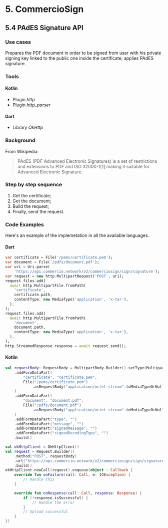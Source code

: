 # 5. CommercioSign

## 5.4 PAdES Signature API

### Use cases
Prepares the PDF document in order to be signed from user with his private signing key linked to the public one inside the certificate; applies PAdES signature.

### Tools

#### Kotlin
- Plugin *http*
- Plugin *http_parser*
  
#### Dart
- Library *OkHttp*

###  Background
From Wikipedia:
>PAdES (PDF Advanced Electronic Signatures) is a set of restrictions and extensions to PDF and ISO 32000-1[1] making it suitable for Advanced Electronic Signature.

### Step by step sequence
1. Get the certificate;
2. Get the document;
3. Build the request;
4. Finally, send the request.

### Code Examples
Here's an example of the implemetation in all the available languages.

#### Dart
```dart
var certificate = File('/pems/certificate.pem');
var document = File('/pdfs/document.pdf');
var uri = Uri.parse(
    'https://api.commercio.network/v2/commerciosign/sign/signature');
var request = new http.MultipartRequest('POST', uri);
request.files.add(
  await http.MultipartFile.fromPath(
    'certificate',
    certificate.path,
    contentType: new MediaType('application', 'x-tar'),
  ),
);
request.files.add(
  await http.MultipartFile.fromPath(
    'document',
    document.path,
    contentType: new MediaType('application', 'x-tar'),
  ),
);
http.StreamedResponse response = await request.send();
```

#### Kotlin
```kotlin
val requestBody: RequestBody = MultipartBody.Builder().setType(MultipartBody.FORM)
    .addFormDataPart(
        "certificate", "certificate.pem",
        File("/pems/certificate.pem")
            .asRequestBody("application/octet-stream".toMediaTypeOrNull())
    )
    .addFormDataPart(
        "document", "document.pdf",
        File("/pdfs/document.pdf")
            .asRequestBody("application/octet-stream".toMediaTypeOrNull())
    )
    .addFormDataPart("type", "")
    .addFormDataPart("message", "")
    .addFormDataPart("signedMessage", "")
    .addFormDataPart("signedDecodingType", "")
    .build()

val okHttpClient = OkHttpClient()
val request = Request.Builder()
    .method("POST", requestBody)
    .url("https://api.commercio.network/v2/commerciosign/sign/signature")
    .build()
okHttpClient.newCall(request).enqueue(object : Callback {
    override fun onFailure(call: Call, e: IOException) {
        // Handle this
    }

    override fun onResponse(call: Call, response: Response) {
        if (!response.isSuccessful) {
            // Handle the error
        }
        // Upload successful
    }
})
```